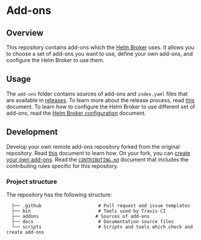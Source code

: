 # Add-ons

## Overview

This repository contains add-ons which the [Helm Broker](https://kyma-project.io/docs/master/components/helm-broker/#overview-overview) uses. It allows you to choose a set of add-ons you want to use, define your own add-ons, and configure the Helm Broker to use them.

## Usage

The `add-ons` folder contains sources of add-ons and `index.yaml` files that are available in [releases](https://github.com/kyma-project/bundles/releases). To learn more about the release process, read [this](docs/releases.md) document.
To learn how to configure the Helm Broker to use different set of add-ons, read the [Helm Broker configuration](https://kyma-project.io/docs/master/components/helm-broker/#configuration-configuration) document.

## Development

Develop your own remote add-ons repository forked from the original repository. Read [this](docs/getting-started.md) document to learn how. On your fork, you can [create your own add-ons](https://kyma-project.io/docs/master/components/helm-broker/#details-details). Read the [`CONTRIBUTING.md`](CONTRIBUTING.md) document that includes the contributing rules specific for this repository.

### Project structure

The repository has the following structure:

```
  ├── .github                     # Pull request and issue templates    
  ├── bin                         # Tools used by Travis CI         
  ├── addons                     # Sources of add-ons                                                
  ├── docs                        # Documentation source files
  └── scripts                     # Scripts and tools which check and create add-ons
```
